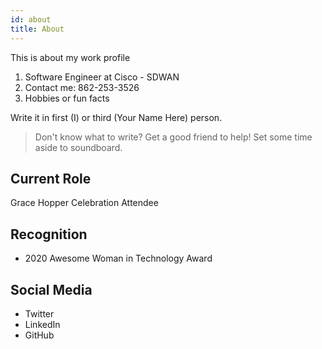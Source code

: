 ```yaml
---
id: about
title: About
---
```


This is about my work profile

1. Software Engineer at Cisco - SDWAN
1. Contact me: 862-253-3526
1. Hobbies or fun facts

Write it in first (I) or third (Your Name Here) person.

> Don't know what to write? Get a good friend to help! Set some time aside to soundboard.

## Current Role

Grace Hopper Celebration Attendee

## Recognition

- 2020 Awesome Woman in Technology Award

## Social Media

- Twitter
- LinkedIn
- GitHub

